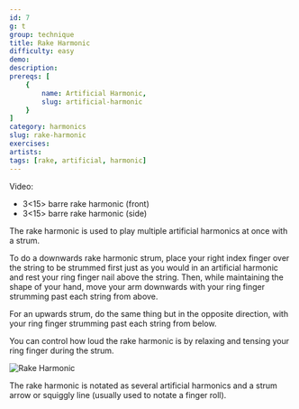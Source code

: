 ```yaml
---
id: 7
g: t
group: technique
title: Rake Harmonic
difficulty: easy
demo: 
description:
prereqs: [
    {
        name: Artificial Harmonic,
        slug: artificial-harmonic
    }
]
category: harmonics
slug: rake-harmonic
exercises:
artists: 
tags: [rake, artificial, harmonic]
---
```


Video: 
- 3<15> barre rake harmonic (front)
- 3<15> barre rake harmonic (side)  

The rake harmonic is used to play multiple artificial harmonics at once with a strum. 

To do a downwards rake harmonic strum, place your right index finger over the string to be strummed first just as you would in an artificial harmonic and rest your ring finger nail above the string. Then, while maintaining the shape of your hand, move your arm downwards with your ring finger strumming past each string from above.  

For an upwards strum, do the same thing but in the opposite direction, with your ring finger strumming past each string from below.

You can control how loud the rake harmonic is by relaxing and tensing your ring finger during the strum. 

![Rake Harmonic]()

The rake harmonic is notated as several artificial harmonics and a strum arrow or squiggly line (usually used to notate a finger roll).

